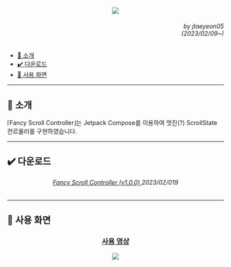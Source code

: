 <div align=center>
    <img src="https://capsule-render.vercel.app/api?type=waving&height=280&fontSize=70&fontAlignY=45&color=auto&customColorList=20&section=header&text=Fancy%20Scroll%20Controller"/>
</div>

<div align=right>
    <h6>
        by jtaeyeon05<br/>
        (2023/02/09~)
    </h6>
</div>

<ul dir="auto">
    <li>
        <a href="https://github.com/error0918/MiniProjects/tree/main/FancyScrollController#-----소개">
            📜 소개
        </a>
    </li>
    <li>
        <a href="https://github.com/error0918/MiniProjects/tree/main/FancyScrollController#-----다운로드">
            ✔️ 다운로드
        </a>
    </li>
    <li>
        <a href="https://github.com/error0918/MiniProjects/tree/main/FancyScrollController#-----사용%20화면">
            📱️ 사용 화면
        </a>
    </li>
</ul>

---

<h2>
    📜 소개
</h2>

⌈Fancy Scroll Controller⌋는 Jetpack Compose를 이용하여 멋진(?) ScrollState 컨르롤러를 구현하였습니다.

---

<h2>
    ✔️ 다운로드
</h2>

<div align=center>
    <h6>
        <a href="https://github.com/error0918/MiniProjects/raw/main/WowPhoneNumber/apks/Fancy%20Scroll%20Controller%20(v1.0.0).apk">
            Fancy Scroll Controller (v1.0.0)
        </a>
        2023/02/019
    </h6>
</div>

---

<h2>
    📱️ 사용 화면
</h2>

<div align="center">
    <a href="https://youtube.com/shorts/izG3MdxxcF0?feature=share">
        <h3>
            사용 영상
        </h3>
    </a>
</div>

<div align=center>
    <img src="https://capsule-render.vercel.app/api?type=waving&height=200&color=auto&customColorList=20&section=footer&desc=Copyright%202023.%20jtaeyeon05%20all%20rights%20reserved"/>
</div>
